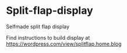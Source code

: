 # Split-flap-display
Selfmade split flap display

Find instructions to build display at https://wordpress.com/view/splitflap.home.blog
